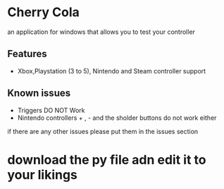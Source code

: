 # Cherry Cola
an application for windows that allows you to test your controller

## Features
- Xbox,Playstation (3 to 5), Nintendo and Steam controller support

## Known issues
- Triggers DO NOT Work
- Nintendo controllers + , - and the sholder buttons do not work either

if there are any other issues please put them in the issues section

# download the py file adn edit it to your likings
